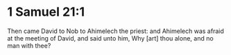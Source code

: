 # 1 Samuel 21:1

Then came David to Nob to Ahimelech the priest: and Ahimelech was afraid at the meeting of David, and said unto him, Why [art] thou alone, and no man with thee?